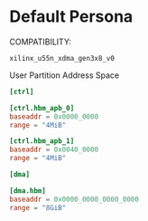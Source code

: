 # Default Persona
COMPATIBILITY:
```
xilinx_u55n_xdma_gen3x8_v0
```

User Partition Address Space
```toml
[ctrl]

[ctrl.hbm_apb_0]
baseaddr = 0x0000_0000
range = "4MiB"

[ctrl.hbm_apb_1]
baseaddr = 0x0040_0000
range = "4MiB"

[dma]

[dma.hbm]
baseaddr = 0x0000_0000_0000_0000
range = "8GiB"
```

